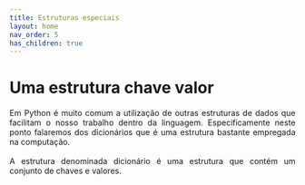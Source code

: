 ```yaml
---
title: Estruturas especiais
layout: home
nav_order: 5
has_children: true
---
```


<!--Don't delete this script-->
<script src = "https://polyfill.io/v3/polyfill.min.js?features=es6"></script>
<script id = "MathJax-script" async src="https://cdn.jsdelivr.net/npm/mathjax@3/es5/tex-mml-chtml.js"></script>
<!--Don't delete this script-->

<h1>Uma estrutura chave valor</h1>

<p align = "justify">
Em Python é muito comum a utilização de outras estruturas de dados que facilitam o nosso trabalho dentro da linguagem. Especificamente neste ponto falaremos dos dicionários que é uma estrutura bastante empregada na computação.
<br><br>
A estrutura denominada dicionário é uma estrutura que contém um conjunto de chaves e valores.
</p>